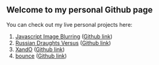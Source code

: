 ## Welcome to my personal Github page

You can check out my live personal projects here:

1. [Javascript Image Blurring](./imageBlurJS/index.html) ([Github link](https://github.com/YewoMhango/imageBlurJS))
2. [Russian Draughts Versus](./russianDraughtsVersus/index.html) ([Github link](https://github.com/YewoMhango/russianDraughtsVersus))
3. [XandO](./XandO/index.html) ([Github link](https://github.com/YewoMhango/XandO))
4. [bounce](./bounce/index.html) ([Github link](https://github.com/YewoMhango/bounce))
